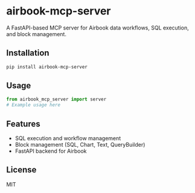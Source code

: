 # airbook-mcp-server

A FastAPI-based MCP server for Airbook data workflows, SQL execution, and block management.

## Installation

```bash
pip install airbook-mcp-server
```

## Usage

```python
from airbook_mcp_server import server
# Example usage here
```

## Features
- SQL execution and workflow management
- Block management (SQL, Chart, Text, QueryBuilder)
- FastAPI backend for Airbook

## License
MIT
